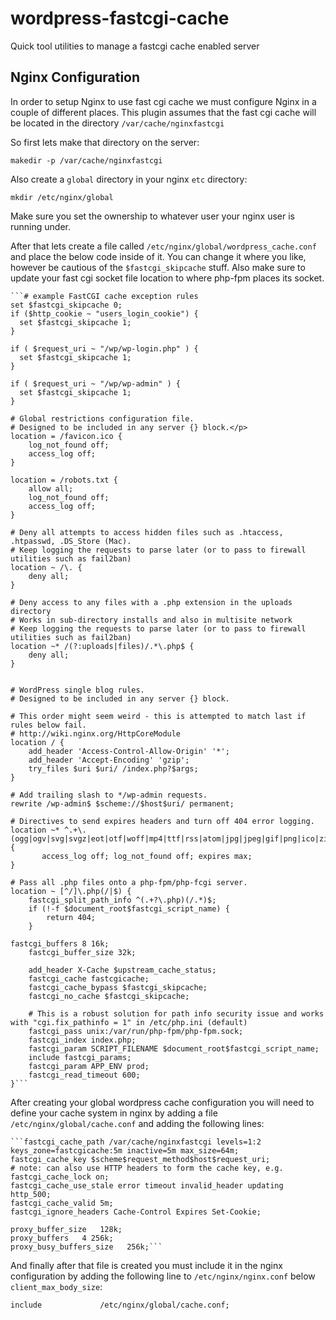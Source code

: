 # wordpress-fastcgi-cache
Quick tool utilities to manage a fastcgi cache enabled server


## Nginx Configuration

In order to setup Nginx to use fast cgi cache we must configure Nginx in a couple of different places. This plugin assumes that the fast cgi cache will be located in the directory `/var/cache/nginxfastcgi`

So first lets make that directory on the server:

	makedir -p /var/cache/nginxfastcgi

Also create a `global` directory in your nginx `etc` directory:
	
	mkdir /etc/nginx/global

Make sure you set the ownership to whatever user your nginx user is running under.

After that lets create a file called `/etc/nginx/global/wordpress_cache.conf` and place the below code inside of it. You can change it where you like, however be cautious of the `$fastcgi_skipcache` stuff. Also make sure to update your fast cgi socket file location to where php-fpm places its socket. 

	```# example FastCGI cache exception rules
    set $fastcgi_skipcache 0;
    if ($http_cookie ~ "users_login_cookie") {
      set $fastcgi_skipcache 1;
    }

    if ( $request_uri ~ "/wp/wp-login.php" ) {
      set $fastcgi_skipcache 1;
    }

    if ( $request_uri ~ "/wp/wp-admin" ) {
      set $fastcgi_skipcache 1;
    }

    # Global restrictions configuration file.
    # Designed to be included in any server {} block.</p>
    location = /favicon.ico {
        log_not_found off;
        access_log off;
    }

    location = /robots.txt {
        allow all;
        log_not_found off;
        access_log off;
    }

    # Deny all attempts to access hidden files such as .htaccess, .htpasswd, .DS_Store (Mac).
    # Keep logging the requests to parse later (or to pass to firewall utilities such as fail2ban)
    location ~ /\. {
        deny all;
    }

    # Deny access to any files with a .php extension in the uploads directory
    # Works in sub-directory installs and also in multisite network
    # Keep logging the requests to parse later (or to pass to firewall utilities such as fail2ban)
    location ~* /(?:uploads|files)/.*\.php$ {
        deny all;
    }


    # WordPress single blog rules.
    # Designed to be included in any server {} block.

    # This order might seem weird - this is attempted to match last if rules below fail.
    # http://wiki.nginx.org/HttpCoreModule
    location / {
        add_header 'Access-Control-Allow-Origin' '*';
        add_header 'Accept-Encoding' 'gzip';
        try_files $uri $uri/ /index.php?$args;
    }

    # Add trailing slash to */wp-admin requests.
    rewrite /wp-admin$ $scheme://$host$uri/ permanent;

    # Directives to send expires headers and turn off 404 error logging.
    location ~* ^.+\.(ogg|ogv|svg|svgz|eot|otf|woff|mp4|ttf|rss|atom|jpg|jpeg|gif|png|ico|zip|tgz|gz|rar|bz2|doc|xls|exe|ppt|tar|mid|midi|wav|bmp|rtf)$ {
           access_log off; log_not_found off; expires max;
    }

    # Pass all .php files onto a php-fpm/php-fcgi server.
    location ~ [^/]\.php(/|$) {
        fastcgi_split_path_info ^(.+?\.php)(/.*)$;
        if (!-f $document_root$fastcgi_script_name) {
            return 404;
        }

	fastcgi_buffers 8 16k;
        fastcgi_buffer_size 32k;

        add_header X-Cache $upstream_cache_status;
        fastcgi_cache fastcgicache;
        fastcgi_cache_bypass $fastcgi_skipcache;
        fastcgi_no_cache $fastcgi_skipcache;        

        # This is a robust solution for path info security issue and works with "cgi.fix_pathinfo = 1" in /etc/php.ini (default)
        fastcgi_pass unix:/var/run/php-fpm/php-fpm.sock;
        fastcgi_index index.php;
        fastcgi_param SCRIPT_FILENAME $document_root$fastcgi_script_name;
        include fastcgi_params;
        fastcgi_param APP_ENV prod;
        fastcgi_read_timeout 600;
    }```

After creating your global wordpress cache configuration you will need to define your cache system in nginx by adding a file `/etc/nginx/global/cache.conf` and adding the following lines:

	```fastcgi_cache_path /var/cache/nginxfastcgi levels=1:2 keys_zone=fastcgicache:5m inactive=5m max_size=64m;
	fastcgi_cache_key $scheme$request_method$host$request_uri;
	# note: can also use HTTP headers to form the cache key, e.g.
	fastcgi_cache_lock on;
	fastcgi_cache_use_stale error timeout invalid_header updating http_500;
	fastcgi_cache_valid 5m;
	fastcgi_ignore_headers Cache-Control Expires Set-Cookie;

	proxy_buffer_size   128k;
	proxy_buffers   4 256k;
	proxy_busy_buffers_size   256k;```

And finally after that file is created you must include it in the nginx configuration by adding the following line to `/etc/nginx/nginx.conf` below `client_max_body_size`:

	include             /etc/nginx/global/cache.conf;

